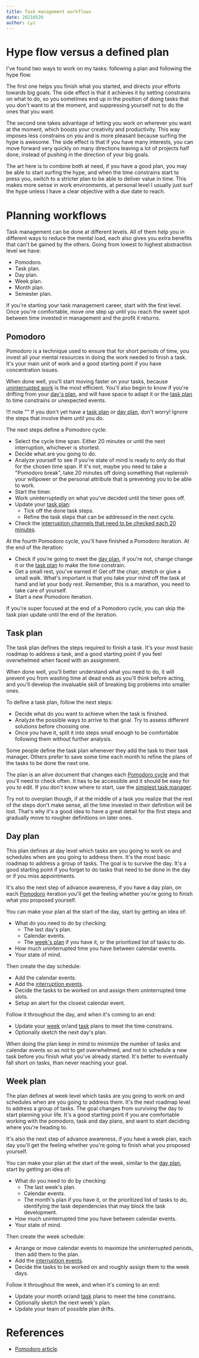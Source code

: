 ```yaml
---
title: Task management workflows
date: 20210526
author: Lyz
---
```


# Hype flow versus a defined plan

I've found two ways to work on my tasks: following a plan and following the hype
flow.

The first one helps you finish what you started, and directs your efforts
towards big goals. The side effect is that it achieves it by setting constrains
on what to do, so you sometimes end up in the position of doing tasks that you
don't want to at the moment, and suppressing yourself not to do the ones that
you want.

The second one takes advantage of letting you work on wherever you want at the
moment, which boosts your creativity and productivity. This way imposes less
constrains on you and is more pleasant because surfing the hype is awesome. The
side effect is that if you have many interests, you can move forward very
quickly on many directions leaving a lot of projects half done, instead of
pushing in the direction of your big goals.

The art here is to combine both at need, if you have a good plan, you may be
able to start surfing the hype, and when the time constrains start to press you,
switch to a stricter plan to be able to deliver value in time. This makes more
sense in work environments, at personal level I usually just surf the hype
unless I have a clear objective with a due date to reach.

# Planning workflows

Task management can be done at different levels. All of them help you in
different ways to reduce the mental load, each also gives you extra benefits
that can't be gained by the others. Going from lowest to highest abstraction
level we have:

* Pomodoro.
* Task plan.
* Day plan.
* Week plan.
* Month plan.
* Semester plan.

If you're starting your task management career, start with the first level. Once
you're comfortable, move one step up until you reach the sweet spot between time
invested in management and the profit it returns.

## Pomodoro

Pomodoro is a technique used to ensure that for short periods of time, you invest
all your mental resources in doing the work needed to finish a task. It's your
main unit of work and a good starting point if you have concentration issues.

When done well, you'll start moving faster on your tasks, because [uninterrupted
work](interruption_management.md) is the most efficient. You'll also begin to
know if you're drifting from your [day's plan](#day-plan), and will have space to
adapt it or the [task plan](#task-plan) to time constrains or unexpected events.

!!! note ""
    If you don't yet have a [task plan](#task-plan) or [day plan](#day-plan),
    don't worry! Ignore the steps that involve them until you do.

The next steps define a Pomodoro cycle:

* Select the cycle time span. Either 20 minutes or until the next interruption,
    whichever is shortest.
* Decide what are you going to do.
* Analyze yourself to see if you're state of mind is ready to only do that for
    the chosen time span. If it's not, maybe you need to take a "Pomodoro
    break", take 20 minutes off doing something that replenish your willpower or
    the personal attribute that is preventing you to be able to work.
* Start the timer.
* Work uninterruptedly on what you've decided until the timer goes off.
* Update your [task plan](#task-plan):
    * Tick off the done task steps.
    * Refine the task steps that can be addressed in the next cycle.
* Check the [interruption channels that need to be checked each 20
    minutes](interruption_management.md#define-your-interruption-events).

At the fourth Pomodoro cycle, you'll have finished a Pomodoro iteration. At the
end of the iteration:

* Check if you're going to meet the [day plan](#day), if you're not, change
    change it or the [task plan](#task) to make the time constrain.
* Get a small rest, you've earned it! Get off the chair, stretch or give a small
    walk. What's important is that you take your mind off the task at hand and
    let your body rest. Remember, this is a marathon, you need to take care of
    yourself.
* Start a new Pomodoro iteration.

If you're super focused at the end of a Pomodoro cycle, you can skip the task
plan update until the end of the iteration.

## Task plan

The task plan defines the steps required to finish a task. It's your most basic
roadmap to address a task, and a good starting point if you feel
overwhelmed when faced with an assignment.

When done well, you'll better understand what you need to do, it will prevent
you from wasting time at dead ends as you'll think before acting, and you'll
develop the invaluable skill of breaking big problems into smaller ones.

To define a task plan, follow the next steps:

* Decide what do you want to achieve when the task is finished.
* Analyze the possible ways to arrive to that goal. Try to assess different
    solutions before choosing one.
* Once you have it, split it into steps small enough to be comfortable
    following them without further analysis.

Some people define the task plan whenever they add the task to their task
manager. Others prefer to save some time each month to refine the plans of the
tasks to be done the next one.

The plan is an alive document that changes each [Pomodoro cycle](#pomodoro) and
that you'll need to check often. It has to be accessible and it should be easy
for you to edit. If you don't know where to start, use the [simplest task
manager](task_tools.md#divide-a-task-in-small-steps).

Try not to overplan though, if at the middle of a task you realize that the rest
of the steps don't make sense, all the time invested in their definition will be
lost. That's why it's a good idea to have a great detail for the first steps and
gradually move to rougher definitions on later ones.

## Day plan

This plan defines at day level which tasks are you going to work on and
schedules when are you going to address them. It's the most basic roadmap to
address a group of tasks. The goal is to survive the day. It's a good starting
point if you forget to do tasks that need to be done in the day or if you miss
appointments.

It's also the next step of advance awareness, if you have a day plan, on each
[Pomodoro](#pomodoro) iteration you'll get the feeling whether you're going to
finish what you proposed yourself.

You can make your plan at the start of the day, start by getting an idea of:

* What do you need to do by checking:
    * The last day's plan.
    * Calendar events.
    * The [week's plan](#week-plan) if you have it, or the prioritized list of
        tasks to do.
* How much uninterrupted time you have between calendar events.
* Your state of mind.

Then create the day schedule:

* Add the calendar events.
* Add the [interruption
    events](interruption_management.md#define-your-interruption-events).
* Decide the tasks to be worked on and assign them uninterrupted time slots.
* Setup an alert for the closest calendar event.

Follow it throughout the day, and when it's coming to an end:

* Update your [week](#week-plan) or/and [task](#task-plan) plans to meet the time
    constrains.
* Optionally sketch the next day's plan.

When doing the plan keep in mind to minimize the number of tasks and calendar
events so as not to get overwhelmed, and not to schedule a new task before you
finish what you've already started. It's better to eventually fall short on
tasks, than never reaching your goal.

## Week plan

The plan defines at week level which tasks are you going to work on and
schedules when are you going to address them. It's the next roadmap level to
address a group of tasks. The goal changes from surviving the day to start
planning your life. It's a good starting point if you are comfortable working
with the pomodoro, task and day plans, and want to start deciding where you're
heading to.

It's also the next step of advance awareness, if you have a week plan, each
day you'll get the feeling whether you're going to finish what you proposed
yourself.

You can make your plan at the start of the week, similar to the [day
plan](#day-plan), start by getting an idea of:

* What do you need to do by checking:
    * The last week's plan.
    * Calendar events.
    * The month's plan if you have it, or the prioritized list of
        tasks to do, identifying the task dependencies that may block the task
        development.
* How much uninterrupted time you have between calendar events.
* Your state of mind.

Then create the week schedule:

* Arrange or move calendar events to maximize the uninterrupted periods, then
    add them to the plan.
* Add the [interruption
    events](interruption_management.md#define-your-interruption-events).
* Decide the tasks to be worked on and roughly assign them to the week days.

Follow it throughout the week, and when it's coming to an end:

* Update your month or/and [task](#task-plan) plans to meet the time
    constrains.
* Optionally sketch the next week's plan.
* Update your team of possible plan drifts.

# References

* [Pomodoro article](https://en.wikipedia.org/wiki/Pomodoro_Technique).
